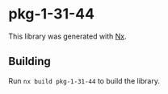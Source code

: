 # pkg-1-31-44

This library was generated with [Nx](https://nx.dev).

## Building

Run `nx build pkg-1-31-44` to build the library.

